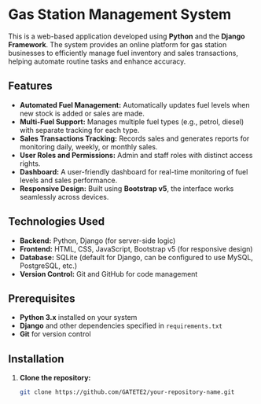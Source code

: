 # Gas Station Management System

This is a web-based application developed using **Python** and the **Django Framework**. The system provides an online platform for gas station businesses to efficiently manage fuel inventory and sales transactions, helping automate routine tasks and enhance accuracy.

## Features
- **Automated Fuel Management:** Automatically updates fuel levels when new stock is added or sales are made.
- **Multi-Fuel Support:** Manages multiple fuel types (e.g., petrol, diesel) with separate tracking for each type.
- **Sales Transactions Tracking:** Records sales and generates reports for monitoring daily, weekly, or monthly sales.
- **User Roles and Permissions:** Admin and staff roles with distinct access rights.
- **Dashboard:** A user-friendly dashboard for real-time monitoring of fuel levels and sales performance.
- **Responsive Design:** Built using **Bootstrap v5**, the interface works seamlessly across devices.

## Technologies Used
- **Backend:** Python, Django (for server-side logic)
- **Frontend:** HTML, CSS, JavaScript, Bootstrap v5 (for responsive design)
- **Database:** SQLite (default for Django, can be configured to use MySQL, PostgreSQL, etc.)
- **Version Control:** Git and GitHub for code management

## Prerequisites
- **Python 3.x** installed on your system
- **Django** and other dependencies specified in `requirements.txt`
- **Git** for version control

## Installation
1. **Clone the repository:**
   ```bash
   git clone https://github.com/GATETE2/your-repository-name.git
